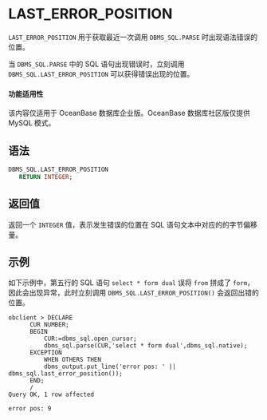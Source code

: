 # LAST_ERROR_POSITION

`LAST_ERROR_POSITION` 用于获取最近一次调用 `DBMS_SQL.PARSE` 时出现语法错误的位置。

当 `DBMS_SQL.PARSE` 中的 SQL 语句出现错误时，立刻调用 `DBMS_SQL.LAST_ERROR_POSITION` 可以获得错误出现的位置。

  <main id="notice" >
    <h4>功能适用性</h4>
    <p>该内容仅适用于 OceanBase 数据库企业版。OceanBase 数据库社区版仅提供 MySQL 模式。</p>
  </main>


## 语法

```sql
DBMS_SQL.LAST_ERROR_POSITION 
   RETURN INTEGER;
```

## 返回值

返回一个 `INTEGER` 值，表示发生错误的位置在 SQL 语句文本中对应的的字节偏移量。

## 示例

如下示例中，第五行的 SQL 语句 `select * form dual` 误将 `from` 拼成了 `form`，因此会出现异常，此时立刻调用 `DBMS_SQL.LAST_ERROR_POSITION()` 会返回出错的位置。

```shell
obclient > DECLARE
      CUR NUMBER;
      BEGIN
          CUR:=dbms_sql.open_cursor;
          dbms_sql.parse(CUR,'select * form dual',dbms_sql.native);
      EXCEPTION
          WHEN OTHERS THEN
          dbms_output.put_line('error pos: ' || dbms_sql.last_error_position());
      END;
      /
Query OK, 1 row affected 

error pos: 9
```
